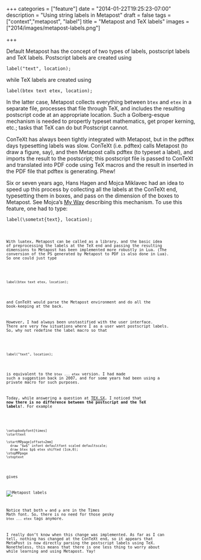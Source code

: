 +++
categories = ["feature"]
date = "2014-01-22T19:25:23-07:00"
description = "Using string labels in Metapost"
draft = false
tags = ["context","metapost", "label"]
title = "Metapost and TeX labels"
images = ["2014/images/metapost-labels.png"]

+++

Default Metapost has the concept of two types of labels, postscript labels and
TeX labels. Postscript labels are created using

<!--
label("text", location);
-->

<pre><code><span class="Macro">label</span>(<span class="String">&quot;text&quot;</span>, location);
</code></pre>

while TeX labels are created using

<!-- 
label(btex text etex, location);
-->
<pre><code><span class="Macro">label</span>(<span class="Statement">btex</span><span class="String"> text </span><span class="Statement">etex</span>, location);
</code></pre>

In the latter case,  Metapost collects everything between `btex` and `etex` in a
separate file, processes that file through TeX, and includes the resulting
postscript code at an appropriate location. Such a Golberg-esque mechanism is
needed to propertly typeset mathematics, get proper kerning, etc.; tasks that
TeX can do but Postscript cannot.

ConTeXt has always been tightly integrated with Metapost, but in the pdftex
days typesetting labels was slow. ConTeXt (i.e. pdftex) calls Metapost (to
draw a figure, say), and then Metapost calls pdftex (to typeset a label), and
imports the result to the postscript; this postscript file is passed to
ConTeXt and translated into PDF code using TeX macros and the result in
inserted in the PDF file that pdftex is generating. Phew!

Six or seven years ago, Hans Hagen and Mojca Miklavec had an idea to speed up
this process by collecting all the labels at the ConTeXt end, typesetting them
in boxes, and pass on the dimension of the boxes to Metapost. See Mojca’s [My
Way] describing this mechanism. To use this feature, one had to type:

<!--
label(\sometxt{text}, location);
-->

<pre><code><span class="Macro">label</span>(<span class="Keyword">\sometxt</span>{<span class="Statement">text</span>}, location);
<code></pre>

[My Way]: http://dl.contextgarden.net/myway/sometxt.pdf

With luatex, Metapost can be called as a library, and the basic idea of preprocessing the labels at the TeX end and passing the resulting dimensions to Metapost has been implemented more robustly in Lua. (The conversion of the PS generated by Metapost to PDF is also done in Lua). So one could just type

<!--
label(btex text etex, location);
-->
<pre><code><span class="Macro">label</span>(<span class="Statement">btex</span><span class="String"> text </span><span class="Statement">etex</span>, location);
</code></pre>

and ConTeXt would parse the Metapost environment and do all the book-keeping at the back.

However, I had always been unstastified with the user interface. There are
very few situations where I as a user want postscript labels. So, why not
redefine the label macro so that

<!--
label("text", location);
-->

<pre><code><span class="Macro">label</span>(<span class="String">&quot;text&quot;</span>, location);
</code></pre>

is equivalent to the `btex ... etex` version. I had made such a suggestion
back in 2007, and for some years had been using a private macro for such
purposes.

Today, while answering a question at [TEX.SX], I noticed that **now there is no
difference between the postscript and the TeX labels!**. For example

[TEX.SX]: http://tex.stackexchange.com/

<!--
\setupbodyfont[times]
\starttext
 
\startMPpage[offset=2mm]
  draw "$w$" infont defaultfont scaled defaultscale;
  draw btex $p$ etex shifted (1cm,0);
\stopMPpage
\stoptext
-->

<pre><code><span class="Identifier">\setupbodyfont</span><span class="Delimiter">[</span><span class="Type">times</span><span class="Delimiter">]</span>
<span class="PreProc">\starttext</span>

<span class="Identifier">\startMPpage</span>[offset=<span class="Number">2</span><span class="Number">mm</span>]
  <span class="Macro">draw</span> <span class="String">&quot;$w$&quot;</span> <span class="Identifier">infont</span> <span class="Macro">defaultfont</span> <span class="Statement">scaled</span> <span class="Macro">defaultscale</span>;
  <span class="Macro">draw</span> <span class="Statement">btex</span><span class="String"> $p$ </span>etex <span class="Statement">shifted</span> (<span class="Number">1</span><span class="Number">cm</span>,<span class="Number">0</span>);
<span class="Identifier">\stopMPpage</span>
<span class="PreProc">\stoptext</span>
</code></pre>

gives

![Metapost labels](metapost-labels.png)

Notice that both `w` and `p` are in the Times Math font. So, there is no need for
those pesky `btex ... etex` tags anymore.

I really don’t know when this change was implemented. As far as I can tell,
nothing has changed at the ConTeXt end, so it appears that MetaPost is now
directly parsing the postscript labels using TeX. Nonetheless, this means that
there is one less thing to worry about while learning and using Metapost. Yay!

